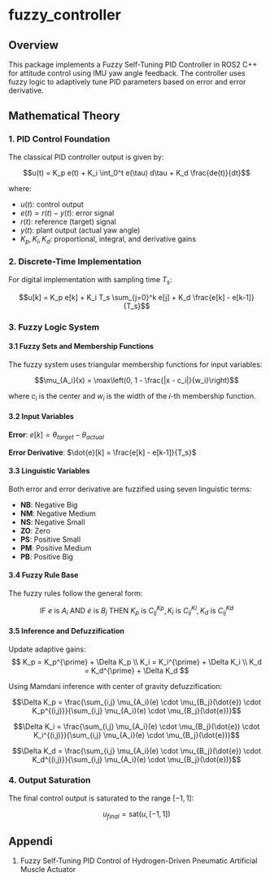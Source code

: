 # fuzzy_controller

## Overview

This package implements a Fuzzy Self-Tuning PID Controller in ROS2 C++ for attitude control using IMU yaw angle feedback. The controller uses fuzzy logic to adaptively tune PID parameters based on error and error derivative.

## Mathematical Theory

### 1. PID Control Foundation

The classical PID controller output is given by:

$$u(t) = K_p e(t) + K_i \int_0^t e(\tau) d\tau + K_d \frac{de(t)}{dt}$$

where:
- $u(t)$: control output
- $e(t) = r(t) - y(t)$: error signal
- $r(t)$: reference (target) signal
- $y(t)$: plant output (actual yaw angle)
- $K_p, K_i, K_d$: proportional, integral, and derivative gains

### 2. Discrete-Time Implementation

For digital implementation with sampling time $T_s$:

$$u[k] = K_p e[k] + K_i T_s \sum_{j=0}^k e[j] + K_d \frac{e[k] - e[k-1]}{T_s}$$

### 3. Fuzzy Logic System

#### 3.1 Fuzzy Sets and Membership Functions

The fuzzy system uses triangular membership functions for input variables:

$$\mu_{A_i}(x) = \max\left(0, 1 - \frac{|x - c_i|}{w_i}\right)$$

where $c_i$ is the center and $w_i$ is the width of the $i$-th membership function.

#### 3.2 Input Variables

**Error**: $e[k] = \theta_{target} - \theta_{actual}$

**Error Derivative**: $\dot{e}[k] = \frac{e[k] - e[k-1]}{T_s}$

#### 3.3 Linguistic Variables

Both error and error derivative are fuzzified using seven linguistic terms:

- **NB**: Negative Big
- **NM**: Negative Medium
- **NS**: Negative Small
- **ZO**: Zero
- **PS**: Positive Small
- **PM**: Positive Medium
- **PB**: Positive Big

#### 3.4 Fuzzy Rule Base

The fuzzy rules follow the general form:

$$\text{IF } e \text{ is } A_i \text{ AND } \dot{e} \text{ is } B_j \text{ THEN } K_p \text{ is } C_{ij}^{Kp}, K_i \text{ is } C_{ij}^{Ki}, K_d \text{ is } C_{ij}^{Kd}$$

#### 3.5 Inference and Defuzzification

Update adaptive gains:
$$
K_p = K_p^{\prime} + \Delta K_p \\
K_i = K_i^{\prime} + \Delta K_i \\
K_d = K_d^{\prime} + \Delta K_d
$$

Using Mamdani inference with center of gravity defuzzification:

$$\Delta K_p = \frac{\sum_{i,j} \mu_{A_i}(e) \cdot \mu_{B_j}(\dot{e}) \cdot K_p^{(i,j)}}{\sum_{i,j} \mu_{A_i}(e) \cdot \mu_{B_j}(\dot{e})}$$

$$\Delta K_i = \frac{\sum_{i,j} \mu_{A_i}(e) \cdot \mu_{B_j}(\dot{e}) \cdot K_i^{(i,j)}}{\sum_{i,j} \mu_{A_i}(e) \cdot \mu_{B_j}(\dot{e})}$$

$$\Delta K_d = \frac{\sum_{i,j} \mu_{A_i}(e) \cdot \mu_{B_j}(\dot{e}) \cdot K_d^{(i,j)}}{\sum_{i,j} \mu_{A_i}(e) \cdot \mu_{B_j}(\dot{e})}$$

### 4. Output Saturation

The final control output is saturated to the range $[-1, 1]$:

$$u_{final} = \text{sat}(u, [-1, 1])$$


## Appendi

1. Fuzzy Self-Tuning PID Control of Hydrogen-Driven Pneumatic
Artificial Muscle Actuator